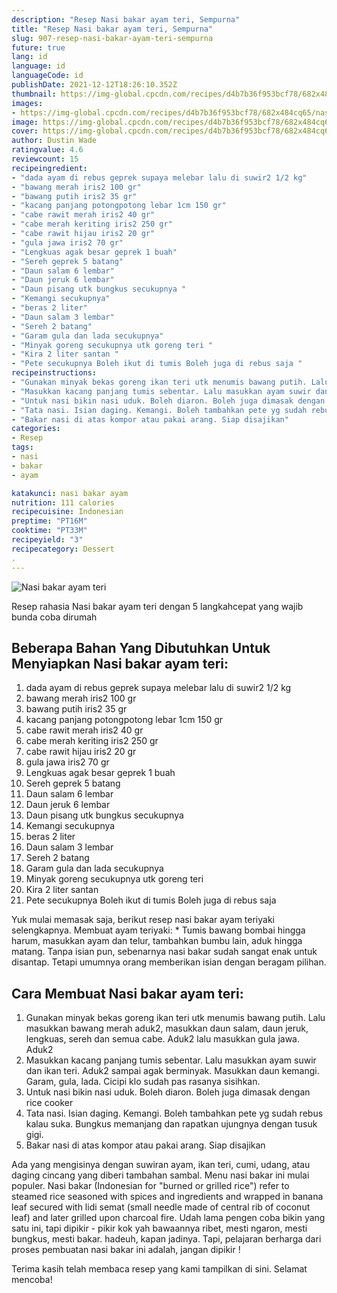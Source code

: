 ```yaml
---
description: "Resep Nasi bakar ayam teri, Sempurna"
title: "Resep Nasi bakar ayam teri, Sempurna"
slug: 907-resep-nasi-bakar-ayam-teri-sempurna
future: true
lang: id
language: id
languageCode: id
publishDate: 2021-12-12T18:26:10.352Z 
thumbnail: https://img-global.cpcdn.com/recipes/d4b7b36f953bcf78/682x484cq65/nasi-bakar-ayam-teri-foto-resep-utama.png
images:
- https://img-global.cpcdn.com/recipes/d4b7b36f953bcf78/682x484cq65/nasi-bakar-ayam-teri-foto-resep-utama.png
image: https://img-global.cpcdn.com/recipes/d4b7b36f953bcf78/682x484cq65/nasi-bakar-ayam-teri-foto-resep-utama.png
cover: https://img-global.cpcdn.com/recipes/d4b7b36f953bcf78/682x484cq65/nasi-bakar-ayam-teri-foto-resep-utama.png
author: Dustin Wade
ratingvalue: 4.6
reviewcount: 15
recipeingredient:
- "dada ayam di rebus geprek supaya melebar lalu di suwir2 1/2 kg"
- "bawang merah iris2 100 gr"
- "bawang putih iris2 35 gr"
- "kacang panjang potongpotong lebar 1cm 150 gr"
- "cabe rawit merah iris2 40 gr"
- "cabe merah keriting iris2 250 gr"
- "cabe rawit hijau iris2 20 gr"
- "gula jawa iris2 70 gr"
- "Lengkuas agak besar geprek 1 buah"
- "Sereh geprek 5 batang"
- "Daun salam 6 lembar"
- "Daun jeruk 6 lembar"
- "Daun pisang utk bungkus secukupnya "
- "Kemangi secukupnya"
- "beras 2 liter"
- "Daun salam 3 lembar"
- "Sereh 2 batang"
- "Garam gula dan lada secukupnya"
- "Minyak goreng secukupnya utk goreng teri "
- "Kira 2 liter santan "
- "Pete secukupnya Boleh ikut di tumis Boleh juga di rebus saja "
recipeinstructions:
- "Gunakan minyak bekas goreng ikan teri utk menumis bawang putih. Lalu masukkan bawang merah aduk2, masukkan daun salam, daun jeruk, lengkuas, sereh dan semua cabe. Aduk2 lalu masukkan gula jawa. Aduk2"
- "Masukkan kacang panjang tumis sebentar. Lalu masukkan ayam suwir dan ikan teri. Aduk2 sampai agak berminyak. Masukkan daun kemangi. Garam, gula, lada. Cicipi klo sudah pas rasanya sisihkan."
- "Untuk nasi bikin nasi uduk. Boleh diaron. Boleh juga dimasak dengan rice cooker"
- "Tata nasi. Isian daging. Kemangi. Boleh tambahkan pete yg sudah rebus kalau suka. Bungkus memanjang dan rapatkan ujungnya dengan tusuk gigi."
- "Bakar nasi di atas kompor atau pakai arang. Siap disajikan"
categories:
- Resep
tags:
- nasi
- bakar
- ayam

katakunci: nasi bakar ayam 
nutrition: 111 calories
recipecuisine: Indonesian
preptime: "PT16M"
cooktime: "PT33M"
recipeyield: "3"
recipecategory: Dessert
. 
---
```



![Nasi bakar ayam teri](https://img-global.cpcdn.com/recipes/d4b7b36f953bcf78/682x484cq65/nasi-bakar-ayam-teri-foto-resep-utama.png)

Resep rahasia Nasi bakar ayam teri    dengan 5 langkahcepat yang wajib bunda coba dirumah

<!--inarticleads1-->

## Beberapa Bahan Yang Dibutuhkan Untuk Menyiapkan Nasi bakar ayam teri:

1. dada ayam di rebus geprek supaya melebar lalu di suwir2 1/2 kg
1. bawang merah iris2 100 gr
1. bawang putih iris2 35 gr
1. kacang panjang potongpotong lebar 1cm 150 gr
1. cabe rawit merah iris2 40 gr
1. cabe merah keriting iris2 250 gr
1. cabe rawit hijau iris2 20 gr
1. gula jawa iris2 70 gr
1. Lengkuas agak besar geprek 1 buah
1. Sereh geprek 5 batang
1. Daun salam 6 lembar
1. Daun jeruk 6 lembar
1. Daun pisang utk bungkus secukupnya 
1. Kemangi secukupnya
1. beras 2 liter
1. Daun salam 3 lembar
1. Sereh 2 batang
1. Garam gula dan lada secukupnya
1. Minyak goreng secukupnya utk goreng teri 
1. Kira 2 liter santan 
1. Pete secukupnya Boleh ikut di tumis Boleh juga di rebus saja 

Yuk mulai memasak saja, berikut resep nasi bakar ayam teriyaki selengkapnya. Membuat ayam teriyaki: * Tumis bawang bombai hingga harum, masukkan ayam dan telur, tambahkan bumbu lain, aduk hingga matang. Tanpa isian pun, sebenarnya nasi bakar sudah sangat enak untuk disantap. Tetapi umumnya orang memberikan isian dengan beragam pilihan. 

<!--inarticleads2-->

## Cara Membuat Nasi bakar ayam teri:

1. Gunakan minyak bekas goreng ikan teri utk menumis bawang putih. Lalu masukkan bawang merah aduk2, masukkan daun salam, daun jeruk, lengkuas, sereh dan semua cabe. Aduk2 lalu masukkan gula jawa. Aduk2
1. Masukkan kacang panjang tumis sebentar. Lalu masukkan ayam suwir dan ikan teri. Aduk2 sampai agak berminyak. Masukkan daun kemangi. Garam, gula, lada. Cicipi klo sudah pas rasanya sisihkan.
1. Untuk nasi bikin nasi uduk. Boleh diaron. Boleh juga dimasak dengan rice cooker
1. Tata nasi. Isian daging. Kemangi. Boleh tambahkan pete yg sudah rebus kalau suka. Bungkus memanjang dan rapatkan ujungnya dengan tusuk gigi.
1. Bakar nasi di atas kompor atau pakai arang. Siap disajikan


Ada yang mengisinya dengan suwiran ayam, ikan teri, cumi, udang, atau daging cincang yang diberi tambahan sambal. Menu nasi bakar ini mulai populer. Nasi bakar (Indonesian for &#34;burned or grilled rice&#34;) refer to steamed rice seasoned with spices and ingredients and wrapped in banana leaf secured with lidi semat (small needle made of central rib of coconut leaf) and later grilled upon charcoal fire. Udah lama pengen coba bikin yang satu ini, tapi dipikir - pikir kok yah bawaannya ribet, mesti ngaron, mesti bungkus, mesti bakar. hadeuh, kapan jadinya. Tapi, pelajaran berharga dari proses pembuatan nasi bakar ini adalah, jangan dipikir ! 

Terima kasih telah membaca resep yang kami tampilkan di sini. Selamat mencoba!
